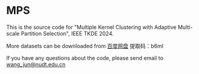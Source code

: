 # MPS

This is the source code for "Multiple Kernel Clustering with Adaptive Multi-scale Partition Selection", IEEE TKDE 2024.

More datasets can be downloaded from <a href=https://pan.baidu.com/s/1HN60TiWjdVOvbVsRIQZCLw>百度网盘</a>
提取码：b6ml

If you have any questions about the code, please send email to wang_jun@nudt.edu.cn
